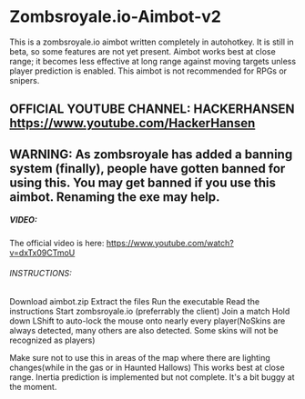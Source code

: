 # Zombsroyale.io-Aimbot-v2
This is a zombsroyale.io aimbot written completely in autohotkey. 
It is still in beta, so some features are not yet present. Aimbot works best at close range; it becomes less effective at long range against moving targets unless player prediction is enabled. This aimbot is not recommended for RPGs or snipers. 

## **OFFICIAL YOUTUBE CHANNEL: HACKERHANSEN https://www.youtube.com/HackerHansen**

## **WARNING: As zombsroyale has added a banning system (finally), people have gotten banned for using this. You may get banned if you use this aimbot. Renaming the exe may help.** 

##### VIDEO:  
The official video is here: https://www.youtube.com/watch?v=dxTx09CTmoU

###### INSTRUCTIONS: 
Download aimbot.zip 
Extract the files 
Run the executable 
Read the instructions 
Start zombsroyale.io (preferrably the client) 
Join a match 
Hold down LShift to auto-lock the mouse onto nearly every player(NoSkins are always detected, many others are also detected. Some skins will not be recognized as players)

Make sure not to use this in areas of the map where there are lighting changes(while in the gas or in Haunted Hallows) 
This works best at close range. Inertia prediction is implemented but not complete. It's a bit buggy at the moment. 
